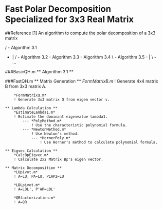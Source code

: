 # Fast Polar Decomposition Specialized for 3x3 Real Matrix

##Reference
[1] An algorithm to compute the polar decomposition of a 3x3 matrix

   / - Algorithm 3.1
- |                     / - Algorithm 3.2 - Algorithm 3.3 - Algorithm 3.4
   \ - Algorithm 3.5 - |
                        \ - ...

###BasicQH.m
    ** Algorithm 3.1 **

###FastQH.m
    ** Matrix Generation ** 
        *FormMatrixB.m*
        ! Generate 4x4 matrix B from 3x3 matrix A.
        
        *FormMatrixQ.m*
        ! Generate 3x3 matrix Q from eigen vector v.

    ** Lambda Calculation **
        *EstimateLambda1.m*
        ! Estimate the dominant eigenvalue lambda1.
            --- *PolyMethod.m*
                ! Use the characteristic polynomial formula.
            --- *NewtonMethod.m*
                ! Use Newton's method.
                --- *HornerPoly.m*
                    ! Use Horner's method to calculate polynomial formula.

    ** Eigvec Calculation **
        *CalcBpEigvec.m*
        ! Calculate 2x2 Matrix Bp's eigen vector.

    ** Matrix Decomposition **
        *LUpivot.m*
        ! A=LU, PA=LU, P1AP2=LU

        *LDLpivot.m*
        ! A=LDL', P'AP=LDL'

        *QRfactorization.m*
        ! A=QR
